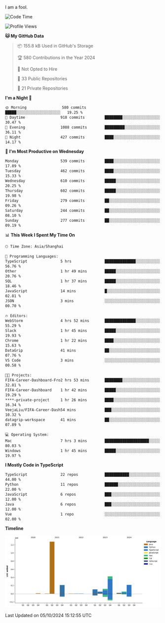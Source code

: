 I am a fool.

<!--START_SECTION:waka-->
![Code Time](http://img.shields.io/badge/Code%20Time-1%2C889%20hrs-blue)

![Profile Views](http://img.shields.io/badge/Profile%20Views-0-blue)

**🐱 My GitHub Data** 

> 📦 155.8 kB Used in GitHub's Storage 
 > 
> 🏆 580 Contributions in the Year 2024
 > 
> 🚫 Not Opted to Hire
 > 
> 📜 33 Public Repositories 
 > 
> 🔑 21 Private Repositories 
 > 
**I'm a Night 🦉** 

```text
🌞 Morning                580 commits         █████░░░░░░░░░░░░░░░░░░░░   19.25 % 
🌆 Daytime                918 commits         ████████░░░░░░░░░░░░░░░░░   30.47 % 
🌃 Evening                1088 commits        █████████░░░░░░░░░░░░░░░░   36.11 % 
🌙 Night                  427 commits         ████░░░░░░░░░░░░░░░░░░░░░   14.17 % 
```
📅 **I'm Most Productive on Wednesday** 

```text
Monday                   539 commits         ████░░░░░░░░░░░░░░░░░░░░░   17.89 % 
Tuesday                  462 commits         ████░░░░░░░░░░░░░░░░░░░░░   15.33 % 
Wednesday                610 commits         █████░░░░░░░░░░░░░░░░░░░░   20.25 % 
Thursday                 602 commits         █████░░░░░░░░░░░░░░░░░░░░   19.98 % 
Friday                   279 commits         ██░░░░░░░░░░░░░░░░░░░░░░░   09.26 % 
Saturday                 244 commits         ██░░░░░░░░░░░░░░░░░░░░░░░   08.10 % 
Sunday                   277 commits         ██░░░░░░░░░░░░░░░░░░░░░░░   09.19 % 
```


📊 **This Week I Spent My Time On** 

```text
🕑︎ Time Zone: Asia/Shanghai

💬 Programming Languages: 
TypeScript               5 hrs               ██████████████░░░░░░░░░░░   56.76 % 
Other                    1 hr 49 mins        █████░░░░░░░░░░░░░░░░░░░░   20.76 % 
SQL                      1 hr 37 mins        █████░░░░░░░░░░░░░░░░░░░░   18.46 % 
JavaScript               14 mins             █░░░░░░░░░░░░░░░░░░░░░░░░   02.81 % 
JSON                     3 mins              ░░░░░░░░░░░░░░░░░░░░░░░░░   00.70 % 

🔥 Editors: 
WebStorm                 4 hrs 52 mins       ██████████████░░░░░░░░░░░   55.29 % 
Slack                    1 hr 45 mins        █████░░░░░░░░░░░░░░░░░░░░   19.93 % 
Chrome                   1 hr 22 mins        ████░░░░░░░░░░░░░░░░░░░░░   15.63 % 
DataGrip                 41 mins             ██░░░░░░░░░░░░░░░░░░░░░░░   07.76 % 
VS Code                  3 mins              ░░░░░░░░░░░░░░░░░░░░░░░░░   00.58 % 

🐱‍💻 Projects: 
FIFA-Career-Dashboard-Fro2 hrs 53 mins       ████████░░░░░░░░░░░░░░░░░   32.81 % 
FIFA-Career-Dashboard    1 hr 42 mins        █████░░░░░░░░░░░░░░░░░░░░   19.29 % 
****-private-project     1 hr 26 mins        ████░░░░░░░░░░░░░░░░░░░░░   16.34 % 
VeejaLiu/FIFA-Career-Dash54 mins             ███░░░░░░░░░░░░░░░░░░░░░░   10.32 % 
datagrip-workspace       41 mins             ██░░░░░░░░░░░░░░░░░░░░░░░   07.89 % 

💻 Operating System: 
Mac                      7 hrs 3 mins        ████████████████████░░░░░   80.03 % 
Windows                  1 hr 45 mins        █████░░░░░░░░░░░░░░░░░░░░   19.97 % 
```

**I Mostly Code in TypeScript** 

```text
TypeScript               22 repos            ███████████░░░░░░░░░░░░░░   44.00 % 
Python                   11 repos            ██████░░░░░░░░░░░░░░░░░░░   22.00 % 
JavaScript               6 repos             ███░░░░░░░░░░░░░░░░░░░░░░   12.00 % 
Java                     6 repos             ███░░░░░░░░░░░░░░░░░░░░░░   12.00 % 
Vue                      1 repo              ░░░░░░░░░░░░░░░░░░░░░░░░░   02.00 % 
```



**Timeline**

![Lines of Code chart](https://raw.githubusercontent.com/VeejaLiu/VeejaLiu/master/assets/bar_graph.png)


 Last Updated on 05/10/2024 15:12:55 UTC
<!--END_SECTION:waka-->
